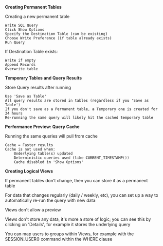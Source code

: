 **Creating Permanent Tables**

Creating a new permanent table

	Write SQL Query
	Click Show Options
	Specify the Destination Table (can be existing)
	Choose Write Preference (if table already exists)
	Run Query
	
If Destination Table exists:

	Write if empty
	Append Records
	Overwrite table

**Temporary Tables and Query Results**

Store Query results after running

	Use 'Save as Table'
	All query results are stored in tables (regardless if you 'Save as Table')
	If you don't save as a Permanent table, a Temporary one is created for 24 hours
	Re-running the same query will likely hit the cached temporary table
	
**Performance Preview: Query Cache**

Running the same queries will pull from cache

	Cache = Faster results
	Cache is not used when:
		Underlying table(s) updated
		Deterministic queries used (like CURRENT_TIMESTAMP())
		Cache disabled in 'Show Options'
		
**Creating Logical Views**

If permanent tables don't change, then you can store it as a permanent table

For data that changes regularly (daily / weekly, etc), you can set up a way to automatically re-run the query with new data

Views don't allow a preview

Views don't store any data, it's more a store of logic; you can see this by clicking on 'Details', for example it stores the underlying query

You can map users to groups within Views, for example with the SESSION_USER() command within the WHERE clause